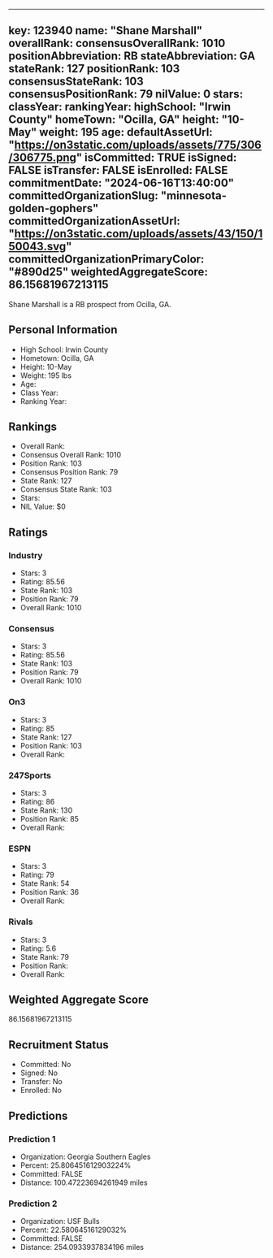 ---
  key: 123940
  name: "Shane Marshall"
  overallRank: 
  consensusOverallRank: 1010
  positionAbbreviation: RB
  stateAbbreviation: GA
  stateRank: 127
  positionRank: 103
  consensusStateRank: 103
  consensusPositionRank: 79
  nilValue: 0
  stars: 
  classYear: 
  rankingYear: 
  highSchool: "Irwin County"
  homeTown: "Ocilla, GA"
  height: "10-May"
  weight: 195
  age: 
  defaultAssetUrl: "https://on3static.com/uploads/assets/775/306/306775.png"
  isCommitted: TRUE
  isSigned: FALSE
  isTransfer: FALSE
  isEnrolled: FALSE
  commitmentDate: "2024-06-16T13:40:00"
  committedOrganizationSlug: "minnesota-golden-gophers"
  committedOrganizationAssetUrl: "https://on3static.com/uploads/assets/43/150/150043.svg"
  committedOrganizationPrimaryColor: "#890d25"
  weightedAggregateScore: 86.15681967213115
  ---
  
  Shane Marshall is a RB prospect from Ocilla, GA.
  
  ## Personal Information
  - High School: Irwin County
  - Hometown: Ocilla, GA
  - Height: 10-May
  - Weight: 195 lbs
  - Age: 
  - Class Year: 
  - Ranking Year: 
  
  ## Rankings
  - Overall Rank: 
  - Consensus Overall Rank: 1010
  - Position Rank: 103
  - Consensus Position Rank: 79
  - State Rank: 127
  - Consensus State Rank: 103
  - Stars: 
  - NIL Value: $0
  
  ## Ratings
  
  ### Industry
  - Stars: 3
  - Rating: 85.56
  - State Rank: 103
  - Position Rank: 79
  - Overall Rank: 1010
  
  ### Consensus
  - Stars: 3
  - Rating: 85.56
  - State Rank: 103
  - Position Rank: 79
  - Overall Rank: 1010
  
  ### On3
  - Stars: 3
  - Rating: 85
  - State Rank: 127
  - Position Rank: 103
  - Overall Rank: 
  
  ### 247Sports
  - Stars: 3
  - Rating: 86
  - State Rank: 130
  - Position Rank: 85
  - Overall Rank: 
  
  ### ESPN
  - Stars: 3
  - Rating: 79
  - State Rank: 54
  - Position Rank: 36
  - Overall Rank: 
  
  ### Rivals
  - Stars: 3
  - Rating: 5.6
  - State Rank: 79
  - Position Rank: 
  - Overall Rank: 
  
  ## Weighted Aggregate Score
  86.15681967213115
  
  ## Recruitment Status
  - Committed: No
  - Signed: No
  - Transfer: No
  - Enrolled: No
  
  
  
  ## Predictions
  
  ### Prediction 1
  - Organization: Georgia Southern Eagles
  - Percent: 25.806451612903224%
  - Committed: FALSE
  - Distance: 100.47223694261949 miles
  
  ### Prediction 2
  - Organization: USF Bulls
  - Percent: 22.58064516129032%
  - Committed: FALSE
  - Distance: 254.0933937834196 miles
  